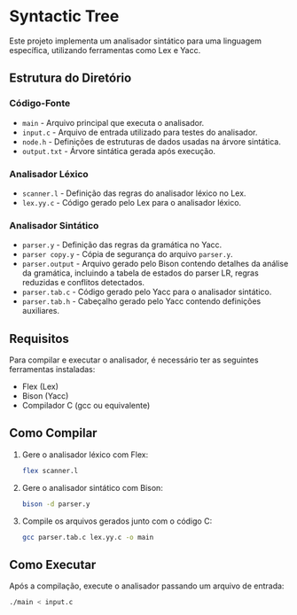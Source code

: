 # Syntactic Tree

Este projeto implementa um analisador sintático para uma linguagem específica, utilizando ferramentas como Lex e Yacc.

## Estrutura do Diretório

### Código-Fonte
- `main` - Arquivo principal que executa o analisador.
- `input.c` - Arquivo de entrada utilizado para testes do analisador.
- `node.h` - Definições de estruturas de dados usadas na árvore sintática.
- `output.txt` - Árvore sintática gerada após execução. 

### Analisador Léxico
- `scanner.l` - Definição das regras do analisador léxico no Lex.
- `lex.yy.c` - Código gerado pelo Lex para o analisador léxico.

### Analisador Sintático
- `parser.y` - Definição das regras da gramática no Yacc.
- `parser copy.y` - Cópia de segurança do arquivo `parser.y`.
- `parser.output` - Arquivo gerado pelo Bison contendo detalhes da análise da gramática, incluindo a tabela de estados do parser LR, regras reduzidas e conflitos detectados.
- `parser.tab.c` - Código gerado pelo Yacc para o analisador sintático.
- `parser.tab.h` - Cabeçalho gerado pelo Yacc contendo definições auxiliares.
## Requisitos

Para compilar e executar o analisador, é necessário ter as seguintes ferramentas instaladas:
- Flex (Lex)
- Bison (Yacc)
- Compilador C (gcc ou equivalente)

## Como Compilar

1. Gere o analisador léxico com Flex:
   ```sh
   flex scanner.l
   ```
2. Gere o analisador sintático com Bison:
   ```sh
   bison -d parser.y
   ```
3. Compile os arquivos gerados junto com o código C:
   ```sh
   gcc parser.tab.c lex.yy.c -o main
   ```

## Como Executar

Após a compilação, execute o analisador passando um arquivo de entrada:
```sh
./main < input.c
```

